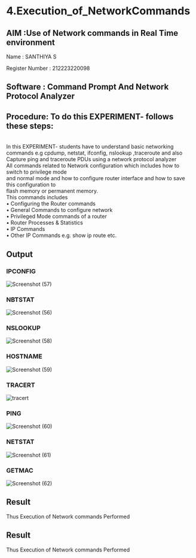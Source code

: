 # 4.Execution_of_NetworkCommands
## AIM :Use of Network commands in Real Time environment
Name : SANTHIYA S

Register Number : 212223220098
## Software : Command Prompt And Network Protocol Analyzer
## Procedure: To do this EXPERIMENT- follows these steps:
<BR>
In this EXPERIMENT- students have to understand basic networking commands e.g cpdump, netstat, ifconfig, nslookup ,traceroute and also Capture ping and traceroute PDUs using a network protocol analyzer 
<BR>
All commands related to Network configuration which includes how to switch to privilege mode
<BR>
and normal mode and how to configure router interface and how to save this configuration to
<BR>
flash memory or permanent memory.
<BR>
This commands includes
<BR>
• Configuring the Router commands
<BR>
• General Commands to configure network
<BR>
• Privileged Mode commands of a router 
<BR>
• Router Processes & Statistics
<BR>
• IP Commands
<BR>
• Other IP Commands e.g. show ip route etc.
<BR>


## Output
### IPCONFIG 
![Screenshot (57)](https://github.com/ADARSH778/4.Execution_of_NetworkCommends/assets/149347361/b184b7b1-805d-4f63-b449-99330c1b0bbb)

### NBTSTAT
![Screenshot (56)](https://github.com/ADARSH778/4.Execution_of_NetworkCommends/assets/149347361/8f345f47-2b26-4c41-bf20-785050c1f076)

### NSLOOKUP
![Screenshot (58)](https://github.com/ADARSH778/4.Execution_of_NetworkCommends/assets/149347361/5ec33911-9f0e-4eb2-b3ee-ca7265f5dcd0)

### HOSTNAME
![Screenshot (59)](https://github.com/ADARSH778/4.Execution_of_NetworkCommends/assets/149347361/6bfe9789-6db2-4b76-a957-465ccfbd4c81)

### TRACERT
![tracert](https://github.com/Aakashraj04/4.Execution_of_NetworkCommends/assets/121117266/848b96dd-e660-4d0b-b59f-1a51a026ed6c)
### PING
![Screenshot (60)](https://github.com/ADARSH778/4.Execution_of_NetworkCommends/assets/149347361/0d8a839d-38d8-4dbd-9ec4-911bf755038b)

### NETSTAT
![Screenshot (61)](https://github.com/ADARSH778/4.Execution_of_NetworkCommends/assets/149347361/eda8e068-152b-4a91-bd75-dd4f2cd65530)

### GETMAC
![Screenshot (62)](https://github.com/ADARSH778/4.Execution_of_NetworkCommends/assets/149347361/724686cb-3b2c-4a1c-8f63-31c8f1cbe911)



## Result
Thus Execution of Network commands Performed 

## Result
Thus Execution of Network commands Performed 
